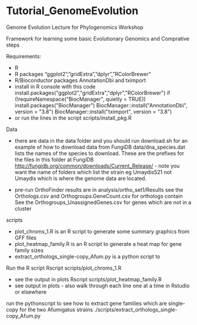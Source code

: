 # Tutorial_GenomeEvolution
Genome Evolution Lecture for Phylogenomics Workshop

Framework for learning some basic Evolutionary Genomics and Comprative steps

Requirements:
 - R
 - R packages “ggplot2”,”gridExtra”,”dplyr”,”RColorBrewer”
 - R/Bioconductor packages AnnotationDbi and tximport
 - install in R console with this code
 install.packages("ggplot2","gridExtra","dplyr","RColorBrewer")
 if (!requireNamespace("BiocManager", quietly = TRUE))
  install.packages("BiocManager")
BiocManager::install("AnnotationDbi", version = "3.8")
BiocManager::install("tximport", version = "3.8")
 - or run the lines in the script scripts/install_pkg.R

Data
 - there are data in the data folder and you should run  download.sh 
   for an example of how to download data from FungiDB
   data/dna_species.dat lists the names of the species to download. These are the prefixes for the files
   in this folder at FungiDB http://fungidb.org/common/downloads/Current_Release/ - note you want the name
   of folders which list the strain eg Umaydis521 not Umaydis which is where the genome data are located.

 - pre-run OrthoFinder results are in analysis/ortho_set1/Results
    see the Orthologs.csv and Orthogroups.GeneCount.csv for orthologs contain
    See the Orthogroups_UnassignedGenes.csv for genes which are not in a cluster

scripts 
 - plot_chroms_1.R is an R script to generate some summary graphics from GFF files
 - plot_heatmap_family.R is an R script to generate a heat map for gene family sizes
 - extract_orthologs_single-copy_Afum.py is a python script to 


Run the R script
Rscript scripts/plot_chroms_1.R
 - see the output in plots
Rscript scripts/plot_heatmap_family.R
 - see output in plots - also walk through each line one at a time in Rstudio or elsewhere

run the pythonscript to see how to extract gene families which are single-copy for the two Afumigatus strains
./scripts/extract_orthologs_single-copy_Afum.py 
